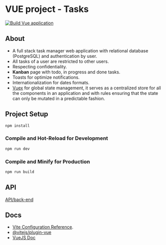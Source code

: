 # VUE project - Tasks

[![Build Vue application](https://github.com/leandrocunha526/vuejsproject-frontend/actions/workflows/continuous-integration.yml/badge.svg)](https://github.com/leandrocunha526/vuejsproject-frontend/actions/workflows/continuous-integration.yml)

## About

- A full stack task manager web application with relational database (PostgreSQL) and authentication by user.  
- All tasks of a user are restricted to other users.  
- Respecting confidentiality.  
- **Kanban** page with todo, in progress and done tasks.  
- Toasts for optimize notifications.  
- Internationalization for dates formats.  
- [Vuex](https://v3.vuex.vuejs.org/) for global state management, it serves as a centralized store for all the components in an application and with rules ensuring that the state can only be mutated in a predictable fashion.  

## Project Setup

```sh
npm install
```

### Compile and Hot-Reload for Development

```sh
npm run dev
```

### Compile and Minify for Production

```sh
npm run build
```

## API

[API/back-end](https://github.com/leandrocunha526/vueproject-backend)

## Docs

- [Vite Configuration Reference](https://vitejs.dev/config/).
- [@vitejs/plugin-vue](https://github.com/vitejs/vite-plugin-vue/tree/main/packages/plugin-vue)
- [VueJS Doc](https://vuejs.org/guide/introduction.html)
